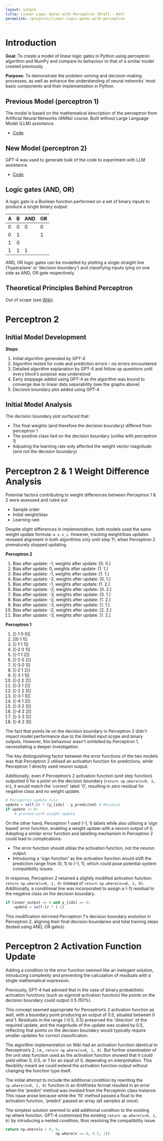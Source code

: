 ```yaml
---
layout: single
title: Linear Logic Gates with Perceptron (Draft - WiP)
permalink: /projects/linear-logic-gates-with-perceptron
---
```


# Introduction

**Goal:** To create a model of linear logic gates in Python using perceptron algorithm and NumPy and compare its behaviour to that of a similar model created previously.

**Purpose:** To demonstrate the problem-solving and decision-making processes, as well as enhance the understanding of neural networks’ most basic components and their implementation in Python.

## Previous Model (perceptron 1)
The model is based on the mathematical description of the perceptron from Artificial Neural Networks (ANNs) course. Built without Large Language Model (LLM) assistance.
- [Code](url-to-code)

## New Model (perceptron 2)
GPT-4 was used to generate bulk of the code to experiment with LLM assistance.
- [Code](url-to-code)

## Logic gates (AND, OR)

A logic gate is a Boolean function performed on a set of binary inputs to produce a single binary output:

| A | B | AND | OR |
|---|---|-----|----|
| 0 | 0 |  0  | 0  |
| 0 | 1 |     | 1  |
| 1 | 0 |     |    |
| 1 | 1 |  1  |    |

AND, OR logic gates can be modelled by plotting a single straight line (‘hyperplane’ or ‘decision boundary’) and classifying inputs lying on one side as AND, OR gate respectively.

## Theoretical Principles Behind Perceptron
Out of scope (see [Wiki](url-to-wiki)).

# Perceptron 2

## Initial Model Development

**Steps**:

1. Initial algorithm generated by GPT-4
2. Algorithm tested for code and prediction errors – no errors encountered
3. Detailed algorithm explanation by GPT-4 and follow up questions until every block’s purpose was understood
4. Early stoppage added using GPT-4 as the algorithm was bound to converge due to linear data separability (see the graphs above)
5. Decision boundary plot added using GPT-4

## Initial Model Analysis

The decision boundary plot surfaced that:

- The final weights (and therefore the decision boundary) differed from perceptron 1
- The positive class lied on the decision boundary (unlike with perceptron 1)
- Adjusting the learning rate only affected the weight vector magnitude (and not the decision boundary)

# Perceptron 2 & 1 Weight Difference Analysis

Potential factors contributing to weight differences between Perceptron 1 & 2 were assessed and ruled out:

- Sample order
- Initial weight/bias
- Learning rate

Despite slight differences in implementation, both models used the same weight update formula: `w ± x_i`. However, tracking weight/bias updates revealed alignment in both algorithms only until step 11, when Perceptron 2 prematurely stopped updating.

**Perceptron 2**

1. Bias after update: -1, weights after update: [0. 0.]
2. Bias after update: 0, weights after update: [1. 1.]
3. Bias after update: -1, weights after update: [1. 1.]
4. Bias after update: -2, weights after update: [0. 1.]
5. Bias after update: -1, weights after update: [1. 2.]
6. Bias after update: -2, weights after update: [0. 2.]
7. Bias after update: -3, weights after update: [0. 1.]
8. Bias after update: -2, weights after update: [1. 2.]
9. Bias after update: -3, weights after update: [1. 1.]
10. Bias after update: -2, weights after update: [2. 2.]
11. Bias after update: -3, weights after update: [1. 2.]

**Perceptron 1**

1. [[-1  0  0]]
2. [[0 1 1]]
3. [[-1  1  1]]
4. [[-2  0  1]]
5. [[-1  1  2]]
6. [[-2  0  2]]
7. [[-3  0  1]]
8. [[-2  1  2]]
9. [[-3  1  1]]
10. [[-2  2  2]]
11. [[-3  1  2]]
12. [[-2  2  3]]
13. [[-3  1  3]]
14. [[-4  1  2]]
15. [[-3  2  3]]
16. [[-4  2  2]]
17. [[-3  3  3]]
18. [[-4  2  3]]

The fact that points lie on the decision boundary in Perceptron 2 didn't impact model performance due to the limited input scope and binary outputs. However, this behaviour wasn't exhibited by Perceptron 1, necessitating a deeper investigation.

The key distinguishing factor between the error functions of the two models was that Perceptron 2 utilised an activation function for predictions, while Perceptron 1 directly used neuron output.

Additionally, even if Perceptron’s 2 activation function (unit step function) outputted 0 for a point on the decision boundary (`return np.where(x>0, 1, 0)`), it would match the 'correct' label '0', resulting in zero residual for negative class and no weight update.

```python
# Perceptron update rule
update = self.lr * (y_[idx] - y_predicted) # Residual
if update != 0:
    # proceed with weight update
```

On the other hand, Perceptron 1 used (-1, 1) labels while also utilising a ‘sign based’ error function, enabling a weight update with a neuron output of 0. Adopting a similar error function and labelling mechanism in Perceptron 2 could lead to complications:

- The error function should utilise the activation function, not the neuron output.
- Introducing a 'sign function' as the activation function would shift the prediction range from (0, 1) to (-1, 1), which could pose potential system compatibility issues.

In response, Perceptron 2 retained a slightly modified activation function: `return np.where(x>0, 1, 0)` instead of `return np.where(x>=0, 1, 0)`. Additionally, a conditional line was incorporated to assign a (-1) residual to the negative class on the decision boundary.

```python
if linear_output == 0 and y_[idx] == 0:
    update = self.lr * (-1)
```

This modification mirrored Perceptron 1's decision boundary evolution in Perceptron 2, aligning their final decision boundaries and total training steps (tested using AND, OR gates).

# Perceptron 2 Activation Function Update

Adding a condition to the error function seemed like an inelegant solution, introducing complexity and preventing the calculation of residuals with a single mathematical expression.

Previously, GPT-4 had advised that in the case of binary probabilistic activation functions (such as sigmoid activation function) the points on the decision boundary could output 0.5 (50%). 

This concept seemed appropriate for Perceptron’s 2 activation function as well, with a boundary point producing an output of 0.5, situated between 0 and 1. Residuals in the range (-0.5, 0.5) preserved the 'direction' of the required update, and the magnitude of the update was scaled by 0.5, reflecting that points on the decision boundary would typically require smaller updates for correct classification.

The algorithm implementation on Wiki had an activation function identical to Perceptron’s 2, i.e., `return np.where(x>0, 1, 0)`. But further examination of the unit step function used as the activation function showed that it could yield either 0, 0.5, or 1 for an input of 0, depending on interpretation. This flexibility meant we could extend the activation function output without changing the function type itself.

The initial attempt to include the additional condition by rewriting the `np.where(x>0, 1, 0)` function in an if/elif/else format resulted in an error when the 'predict' method was invoked from the Perceptron class instance. This issue arose because while the 'fit' method passed a float to the activation function, 'predict' passed an array (all samples at once).

The simplest solution seemed to add additional condition to the existing np.where  function. GPT-4 customised the existing `return np.where(x>0, 1, 0)` by introducing a nested condition, thus resolving the compatibility issue.

```python
return np.where(x < 0, 0, 
                       np.where(x == 0, 0.5, 1))
```